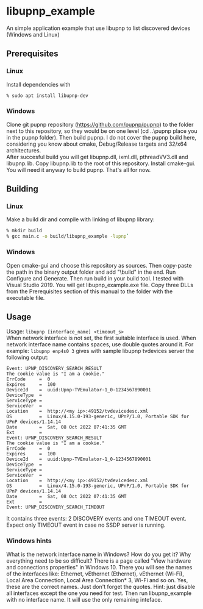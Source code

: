 # libupnp_example
An simple application example that use libupnp to list discovered devices (Windows and Linux)

## Prerequisites

### Linux

Install dependencies with
```bash
% sudo apt install libupnp-dev
```

### Windows

Clone git pupnp repository (https://github.com/pupnp/pupnp) to the folder next to this repository, so they would be on one level (cd ..\pupnp place you in the pupnp folder). Then build pupnp. I do not cover the pupnp build here, considering you know about cmake, Debug/Release targets and 32/x64 architectures.  
After succesful build you will get libupnp.dll, ixml.dll, pthreadVV3.dll and libupnp.lib. Copy libupnp.lib to the root of this repository.
Install cmake-gui. You will need it anyway to build pupnp.
That's all for now.

## Building

### Linux

Make a build dir and compile with linking of libupnp library:

```bash
% mkdir build
% gcc main.c -o build/libupnp_example -lupnp`
```

### Windows

Open cmake-gui and choose this repository as sources. Then copy-paste the path in the binary output folder and add "\build" in the end.
Run Configure and Generate. Then run build in your build tool. I tested with Visual Studio 2019.
You will get libupnp_example.exe file. Copy three DLLs from the Prerequisites section of this manual to the folder with the executable file.

## Usage

Usage: `libupnp [interface_name] <timeout_s>`  
When network interface is not set, the first suitable interface is used. When network interface name contains spaces, use double quotes around it.
For example: `libupnp enp4s0 3` gives with sample libupnp tvdevices server the following output:

```
Event: UPNP_DISCOVERY_SEARCH_RESULT
The cookie value is "I am a cookie."
ErrCode     =  0
Expires     =  100
DeviceId    =  uuid:Upnp-TVEmulator-1_0-1234567890001
DeviceType  =  
ServiceType =  
ServiceVer  =  
Location    =  http://<my ip>:49152/tvdevicedesc.xml
OS          =  Linux/4.15.0-193-generic, UPnP/1.0, Portable SDK for UPnP devices/1.14.14
Date        =  Sat, 08 Oct 2022 07:41:35 GMT
Ext         =  
Event: UPNP_DISCOVERY_SEARCH_RESULT
The cookie value is "I am a cookie."
ErrCode     =  0
Expires     =  100
DeviceId    =  uuid:Upnp-TVEmulator-1_0-1234567890001
DeviceType  =  
ServiceType =  
ServiceVer  =  
Location    =  http://<my ip>:49152/tvdevicedesc.xml
OS          =  Linux/4.15.0-193-generic, UPnP/1.0, Portable SDK for UPnP devices/1.14.14
Date        =  Sat, 08 Oct 2022 07:41:35 GMT
Ext         =  
Event: UPNP_DISCOVERY_SEARCH_TIMEOUT
```
It contains three events: 2 DISCOVERY events and one TIMEOUT event. Expect only TIMEOUT event in case no SSDP server is running.

### Windows hints

What is the network interface name in Windows? How do you get it? Why everything need to be so difficult?
There is a page called "View hardware and connections properties" in Windows 10. There you will see the names of the interfaces like: Ethernet, vEthernet (Ethernet), vEthernet (Wi-Fi), Local Area Connection, Local Area Connection* 3, Wi-Fi and so on. Yes, these are the correct names. Just don't forget the quotes.
Hint: just disable all interfaces except the one you need for test. Then run libupnp_example with no interface name. It will use the only remaining inteface.